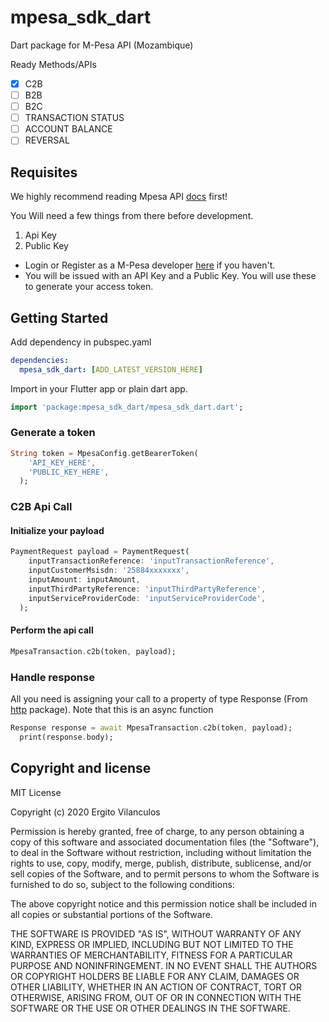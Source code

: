 # mpesa_sdk_dart

Dart package for M-Pesa API (Mozambique)

Ready Methods/APIs

- [x] C2B
- [ ] B2B
- [ ] B2C
- [ ] TRANSACTION STATUS
- [ ] ACCOUNT BALANCE
- [ ] REVERSAL

## Requisites
We highly recommend reading Mpesa API [docs](https://developer.mpesa.vm.co.mz/) first!

You Will need a few things from there before development.

1. Api Key
2. Public Key

- Login or Register as a M-Pesa developer [here](https://developer.mpesa.vm.co.mz/accounts/login/?next=/accounts/signup/) if you haven't.
- You will be issued with an API Key and a Public Key. You will use these to generate your access token.

## Getting Started

Add dependency in pubspec.yaml

```yaml
dependencies:
  mpesa_sdk_dart: [ADD_LATEST_VERSION_HERE]
```

Import in your Flutter app or plain dart app.
```dart
import 'package:mpesa_sdk_dart/mpesa_sdk_dart.dart';
```

### Generate a token

```dart
String token = MpesaConfig.getBearerToken(
    'API_KEY_HERE',
    'PUBLIC_KEY_HERE',
  );
```

### C2B Api Call

#### Initialize your payload

```dart
PaymentRequest payload = PaymentRequest(
    inputTransactionReference: 'inputTransactionReference',
    inputCustomerMsisdn: '25884xxxxxxx',
    inputAmount: inputAmount,
    inputThirdPartyReference: 'inputThirdPartyReference',
    inputServiceProviderCode: 'inputServiceProviderCode',
  );
```

#### Perform the api call

```dart
MpesaTransaction.c2b(token, payload);
```

### Handle response

All you need is assigning your call to a property of type Response (From [http](https://pub.dev/packages/http) package). Note that this is an async function

```dart
Response response = await MpesaTransaction.c2b(token, payload);
  print(response.body);
```

## Copyright and license

MIT License

Copyright (c) 2020 Ergito Vilanculos

Permission is hereby granted, free of charge, to any person obtaining a copy
of this software and associated documentation files (the "Software"), to deal
in the Software without restriction, including without limitation the rights
to use, copy, modify, merge, publish, distribute, sublicense, and/or sell
copies of the Software, and to permit persons to whom the Software is
furnished to do so, subject to the following conditions:

The above copyright notice and this permission notice shall be included in all
copies or substantial portions of the Software.

THE SOFTWARE IS PROVIDED "AS IS", WITHOUT WARRANTY OF ANY KIND, EXPRESS OR
IMPLIED, INCLUDING BUT NOT LIMITED TO THE WARRANTIES OF MERCHANTABILITY,
FITNESS FOR A PARTICULAR PURPOSE AND NONINFRINGEMENT. IN NO EVENT SHALL THE
AUTHORS OR COPYRIGHT HOLDERS BE LIABLE FOR ANY CLAIM, DAMAGES OR OTHER
LIABILITY, WHETHER IN AN ACTION OF CONTRACT, TORT OR OTHERWISE, ARISING FROM,
OUT OF OR IN CONNECTION WITH THE SOFTWARE OR THE USE OR OTHER DEALINGS IN THE
SOFTWARE.


